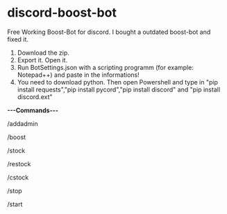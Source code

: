 # discord-boost-bot
Free Working Boost-Bot for discord. I bought a outdated boost-bot and fixed it.

1. Download the zip. 
2. Export it. Open it. 
3. Run BotSettings.json with a scripting programm (for example: Notepad++) and paste in the informations!
4. You need to download python. Then open Powershell and type in "pip install requests","pip install pycord","pip install discord" and "pip install discord.ext"



**---Commands---**

/addadmin 

/boost

/stock

/restock

/cstock

/stop

/start
